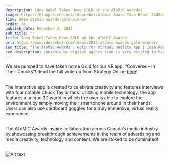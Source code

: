 ```yaml
---
description: Idea Rebel Takes Home GOLD at the AToMiC Awards!
image: https://blupp.b-cdn.net/idearebel/Atomic-Award-Idea-Rebel-2448x2160.jpg?quality=80&width=800
link: 2016-atomic-awards-gold-winner
order: 34
publish_date: December 2, 2016
sub_title: ""
title: Idea Rebel Takes Home GOLD at the AToMiC Awards!
url: https://www.idearebel.com/ideas/2016-atomic-awards-gold-winner/
seo_title: "The AToMiC Awards : Gold for Virtual Reality App | Idea Rebel"
seo_description: content=Our digital agency team is very excited to have taken home Gold for our VR app “Converse – In Their Chucks” at the AToMiC Awards.
---
```

We are pumped to have taken home Gold for our VR app, “Converse – In Their Chucks”!  Read the full write up from Strategy Online [here](https://strategyonline.ca/2016/05/27/atomic-awards-getting-personal-on-social/?platform=hootsuite)!

\
The interactive app is created to celebrate creativity and features interviews with four notable Chuck Taylor fans. Utilizing mobile technology, the app features a unique 3D world in which the user is able to explore the environment by simply moving their smartphone around in their hands. Users can also use cardboard goggles for a truly immersive, virtual reality experience.

\
The AToMiC Awards inspire collaboration across Canada’s media industry by showcasing breakthrough achievements in the realm of advertising and media creativity, technology and content. We are stoked to be nominated!

\
![Alt text](https://blupp.b-cdn.net/idearebel/converse_banner.jpg?quality=80&width=800?quality=80&width=800 "a title")
